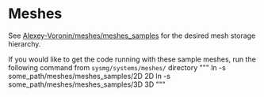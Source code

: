 # Meshes

See [Alexey-Voronin/meshes/meshes_samples](https://github.com/Alexey-Voronin/meshes) for the desired mesh storage hierarchy.

If you would like to get the code running with these sample meshes, run the following command from `sysmg/systems/meshes/` directory
"""
ln -s some_path/meshes/meshes_samples/2D 2D
ln -s some_path/meshes/meshes_samples/3D 3D
"""

